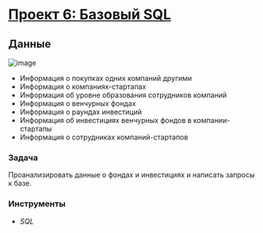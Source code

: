 # [Проект 6: Базовый SQL](https://github.com/SergeyGalim/Yandex-Projects/blob/main/%D0%9F%D1%80%D0%BE%D0%B5%D0%BA%D1%82%206/SQL.sql)
## Данные
![image](https://github.com/SergeyGalim/Yandex-Projects/assets/148423059/48279b3f-63bf-4751-a1fe-3340c1cef13d)
- Информация о покупках одних компаний другими
- Информация о компаниях-стартапах
- Информация об уровне образования сотрудников компаний
- Информация о венчурных фондах
- Информация о раундах инвестиций
- Информация об инвестициях венчурных фондов в компании-стартапы
- Информация о сотрудниках компаний-стартапов
### Задача
Проанализировать данные о фондах и инвестициях и написать запросы к базе.
### Инструменты
- *SQL*


